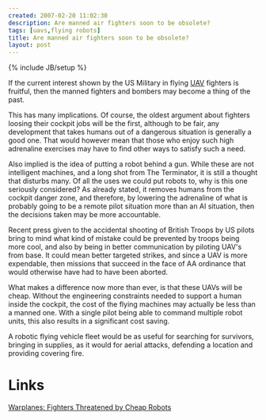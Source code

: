 ```yaml
---
created: 2007-02-20 11:02:30
description: Are manned air fighters soon to be obsolete?
tags: [uavs,flying robots]
title: Are manned air fighters soon to be obsolete?
layout: post
---
```

{% include JB/setup %}

If the current interest shown by the US Military in flying [UAV](UAV "Unmanned Aerial Vehicles") fighters is fruitful, then the manned fighters and bombers may become a thing of the past.

This has many implications. Of course, the oldest argument about fighters loosing their cockpit jobs will be the first, although to be fair, any development that takes humans out of a dangerous situation is generally a good one. That would however mean that those who enjoy such high adrenaline exercises may have to find other ways to satisfy such a need.

Also implied is the idea of putting a robot behind a gun. While these are not intelligent machines, and a long shot from The Terminator, it is still a thought that disturbs many. Of all the uses we could put robots to, why is this one seriously considered? As already stated, it removes humans from the cockpit danger zone, and therefore, by lowering the adrenaline of what is probably going to be a remote pilot situation more than an AI situation, then the decisions taken may be more accountable.

Recent press given to the accidental shooting of British Troops by US pilots bring to mind what kind of mistake could be prevented by troops being more cool, and also by being in better communication by piloting UAV's from base. It could mean better targeted strikes, and since a UAV is more expendable, then missions that succeed in the face of AA ordinance that would otherwise have had to have been aborted.

What makes a difference now more than ever, is that these UAVs will be cheap. Without the engineering constraints needed to support a human inside the cockpit, the cost of the flying machines may actually be less than a manned one. With a single pilot being able to command multiple robot units, this also results in a significant cost saving.

A robotic flying vehicle fleet would be as useful for searching for survivors, bringing in supplies, as it would for aerial attacks, defending a location and providing covering fire.

# Links

<a href="http://www.strategypage.com/htmw/htairfo/articles/20070220.aspx">Warplanes: Fighters Threatened by Cheap Robots</a>

